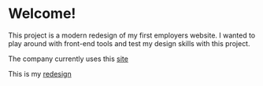 # Welcome!

This project is a modern redesign of my first employers website. I wanted to play around with front-end tools and test my design skills with this project.

The company currently uses this [site](https://mrgattispizza.com/)

This is my [redesign](https://lucent-fudge-dfe851.netlify.app)
